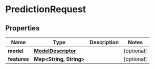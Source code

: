 

# PredictionRequest

## Properties

Name | Type | Description | Notes
------------ | ------------- | ------------- | -------------
**model** | [**ModelDescriptor**](ModelDescriptor.md) |  |  [optional]
**features** | **Map&lt;String, String&gt;** |  |  [optional]



